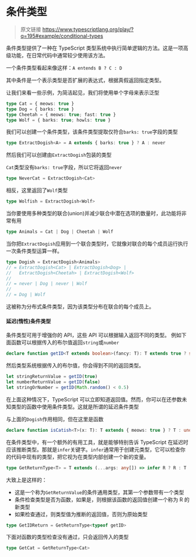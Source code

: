 # 条件类型

> 原文链接 <https://www.typescriptlang.org/play/?q=195#example/conditional-types>

条件类型提供了一种在 TypeScript 类型系统中执行简单逻辑的方法。这是一项高级功能，在日常代码中通常较少使用该方法。

一个条件类型看起来像这样：`A entends B ? C : D`

其中条件是一个表示类型是否扩展的表达式，根据真假返回指定类型。

让我们来看一些示例，为简洁起见，我们将使用单个字母来表示泛型

```ts
type Cat = { meows: true }
type Dog = { barks: true }
type Cheetah = { meows: true; fast: true }
type Wolf = { barks: true; howls: true }
```

我们可以创建一个条件类型，该条件类型提取仅符合`barks: true`字段的类型

```ts
type ExtractDogish<A> = A extends { barks: true } ? A : never
```

然后我们可以创建由`ExtractDogish`包装的类型

`Cat`类型没有`barks: true`字段，所以它将返回`never`

```ts
type NeverCat = ExtractDogish<Cat>
```

相反，这里返回了`Wolf`类型

```ts
type Wolfish = ExtractDogish<Wolf>
```

当你要使用多种类型的联合(union)并减少联合中潜在选项的数量时，此功能将非常有用

```ts
type Animals = Cat | Dog | Cheetah | Wolf
```

当你把`ExtractDogish`应用到一个联合类型时，它就像对联合的每个成员运行执行一次条件类型运算一样。

```ts
type Dogish = ExtractDogish<Animals>
// = ExtractDogish<Cat> | ExtractDogish<Dog> |
//   ExtractDogish<Cheetah> | ExtractDogish<Wolf>
//
// = never | Dog | never | Wolf
//
// = Dog | Wolf
```

这被称为分布式条件类型，因为该类型分布在联合的每个成员上。

#### 延迟(惰性)条件类型

条件类型可用于增强你的 API，这些 API 可以根据输入返回不同的类型。
例如下面函数可以根据传入的布尔值返回`string`或`number`

```ts
declare function getID<T extends boolean>(fancy: T): T extends true ? string : number
```

然后类型系统根据传入的布尔值，你会得到不同的返回类型。

```ts
let stringReturnValue = getID(true)
let numberReturnValue = getID(false)
let stringOrNumber = getID(Math.random() < 0.5)
```

在上面这种情况下，TypeScript 可以立即知道返回值。然而，你可以在还参数未知类型的函数中使用条件类型。这就是所谓的延迟条件类型

与上面的`Dogish`作用相同，但在这里是函数

```ts
declare function isCatish<T>(x: T): T extends { meows: true } ? T : undefined
```

在条件类型中，有一个额外的有用工具，就是能够特别告诉 TypeScript 在延迟时应该推断类型。那就是`infer`关键字。`infer`通常用于创建元类型，它可以检查你的代码中现有的类型，把它视为在类型内部创建一个新的变量。

```ts
type GetReturnType<T> = T extends (...args: any[]) => infer R ? R : T
```

大致上是这样的：

- 这是一个称为`GetReturnValue`的条件通用类型，其第一个参数带有一个类型
- 条件检查类型是否为函数，如果是，则根据该函数的返回值创建一个称为 R 的新类型
- 如果检查通过，则类型值为推断的返回值，否则为原始类型

```ts
type GetIDReturn = GetReturnType<typeof getID>
```

下面对函数的类型检查没有通过，只会返回传入的类型

```ts
type GetCat = GetReturnType<Cat>
```
